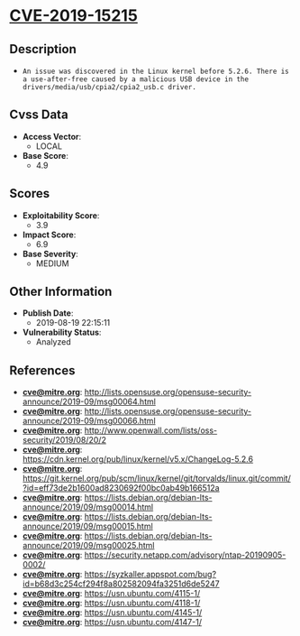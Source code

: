 
# [CVE-2019-15215](https://cve.mitre.org/cgi-bin/cvename.cgi?name=CVE-2019-15215)

## Description

- `An issue was discovered in the Linux kernel before 5.2.6. There is a use-after-free caused by a malicious USB device in the drivers/media/usb/cpia2/cpia2_usb.c driver.`

## Cvss Data

- **Access Vector**:
  - LOCAL
- **Base Score**:
  - 4.9

## Scores

- **Exploitability Score**:
  - 3.9
- **Impact Score**:
  - 6.9
- **Base Severity**:
  - MEDIUM

## Other Information

- **Publish Date**:
  - 2019-08-19 22:15:11
- **Vulnerability Status**:
  - Analyzed

## References

- **cve@mitre.org**: http://lists.opensuse.org/opensuse-security-announce/2019-09/msg00064.html
- **cve@mitre.org**: http://lists.opensuse.org/opensuse-security-announce/2019-09/msg00066.html
- **cve@mitre.org**: http://www.openwall.com/lists/oss-security/2019/08/20/2
- **cve@mitre.org**: https://cdn.kernel.org/pub/linux/kernel/v5.x/ChangeLog-5.2.6
- **cve@mitre.org**: https://git.kernel.org/pub/scm/linux/kernel/git/torvalds/linux.git/commit/?id=eff73de2b1600ad8230692f00bc0ab49b166512a
- **cve@mitre.org**: https://lists.debian.org/debian-lts-announce/2019/09/msg00014.html
- **cve@mitre.org**: https://lists.debian.org/debian-lts-announce/2019/09/msg00015.html
- **cve@mitre.org**: https://lists.debian.org/debian-lts-announce/2019/09/msg00025.html
- **cve@mitre.org**: https://security.netapp.com/advisory/ntap-20190905-0002/
- **cve@mitre.org**: https://syzkaller.appspot.com/bug?id=b68d3c254cf294f8a802582094fa3251d6de5247
- **cve@mitre.org**: https://usn.ubuntu.com/4115-1/
- **cve@mitre.org**: https://usn.ubuntu.com/4118-1/
- **cve@mitre.org**: https://usn.ubuntu.com/4145-1/
- **cve@mitre.org**: https://usn.ubuntu.com/4147-1/
